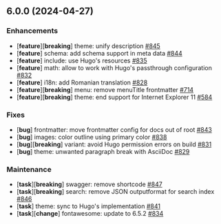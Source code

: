 ## 6.0.0 (2024-04-27)

### Enhancements

- [**feature**][**breaking**] theme: unify description [#845](https://github.com/McShelby/hugo-theme-relearn/issues/845)
- [**feature**] schema: add schema support in meta data [#844](https://github.com/McShelby/hugo-theme-relearn/issues/844)
- [**feature**] include: use Hugo's resources [#835](https://github.com/McShelby/hugo-theme-relearn/issues/835)
- [**feature**] math: allow to work with Hugo's passthrough configuration [#832](https://github.com/McShelby/hugo-theme-relearn/issues/832)
- [**feature**] i18n: add Romanian translation [#828](https://github.com/McShelby/hugo-theme-relearn/issues/828)
- [**feature**][**breaking**] menu: remove menuTitle frontmatter [#714](https://github.com/McShelby/hugo-theme-relearn/issues/714)
- [**feature**][**breaking**] theme: end support for Internet Explorer 11 [#584](https://github.com/McShelby/hugo-theme-relearn/issues/584)

### Fixes

- [**bug**] frontmatter: move frontmatter config for docs out of root [#843](https://github.com/McShelby/hugo-theme-relearn/issues/843)
- [**bug**] images: color outline using primary color [#838](https://github.com/McShelby/hugo-theme-relearn/issues/838)
- [**bug**][**breaking**] variant: avoid Hugo permission errors on build [#831](https://github.com/McShelby/hugo-theme-relearn/issues/831)
- [**bug**] theme: unwanted paragraph break with AsciiDoc [#829](https://github.com/McShelby/hugo-theme-relearn/issues/829)

### Maintenance

- [**task**][**breaking**] swagger: remove shortcode [#847](https://github.com/McShelby/hugo-theme-relearn/issues/847)
- [**task**][**breaking**] search: remove JSON outputformat for search index [#846](https://github.com/McShelby/hugo-theme-relearn/issues/846)
- [**task**] theme: sync to Hugo's implementation [#841](https://github.com/McShelby/hugo-theme-relearn/issues/841)
- [**task**][**change**] fontawesome: update to 6.5.2 [#834](https://github.com/McShelby/hugo-theme-relearn/issues/834)
